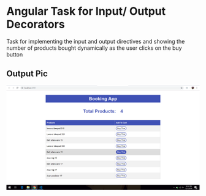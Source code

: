 # Angular Task for Input/ Output Decorators
Task for implementing the input and output directives and showing the number of products bought dynamically as the user clicks on the buy button

## Output Pic
![Output Image](https://github.com/kalyan555/Berkadia-Training/blob/master/Week4/Angular%20Input-Output%20Decorators/outputPic.png)
